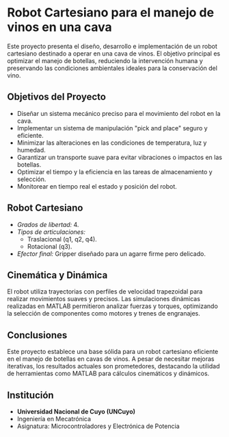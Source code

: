 # Robot Cartesiano para el manejo de vinos en una cava

Este proyecto presenta el diseño, desarrollo e implementación de un robot cartesiano destinado a operar en una cava de vinos. El objetivo principal es optimizar el manejo de botellas, reduciendo la intervención humana y preservando las condiciones ambientales ideales para la conservación del vino.

## Objetivos del Proyecto

- Diseñar un sistema mecánico preciso para el movimiento del robot en la cava.
- Implementar un sistema de manipulación "pick and place" seguro y eficiente.
- Minimizar las alteraciones en las condiciones de temperatura, luz y humedad.
- Garantizar un transporte suave para evitar vibraciones o impactos en las botellas.
- Optimizar el tiempo y la eficiencia en las tareas de almacenamiento y selección.
- Monitorear en tiempo real el estado y posición del robot.


## Robot Cartesiano

- *Grados de libertad:* 4.
- *Tipos de articulaciones:*
  - Traslacional (q1, q2, q4).
  - Rotacional (q3).
- *Efector final:* Gripper diseñado para un agarre firme pero delicado.

## Cinemática y Dinámica

El robot utiliza trayectorias con perfiles de velocidad trapezoidal para realizar movimientos suaves y precisos. Las simulaciones dinámicas realizadas en MATLAB permitieron analizar fuerzas y torques, optimizando la selección de componentes como motores y trenes de engranajes.


## Conclusiones

Este proyecto establece una base sólida para un robot cartesiano eficiente en el manejo de botellas en cavas de vinos. A pesar de necesitar mejoras iterativas, los resultados actuales son prometedores, destacando la utilidad de herramientas como MATLAB para cálculos cinemáticos y dinámicos.

## Institución

- **Universidad Nacional de Cuyo (UNCuyo)**
- Ingeniería en Mecatrónica
- Asignatura: Microcontroladores y Electrónica de Potencia

